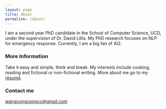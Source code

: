 ```yaml
---
layout: page
title: About
permalink: /about/
---
```


I am a second year PhD candidate in the School of Computer Science, UCD, under the supervision of Dr. David Lillis. My PhD research focuses on NLP for emergency response. Currently, I am a big fan of AI2.


### More Information

Take it easy and simple, think and break. My interests include cooking, reading and fictional or non-fictional writing. More about me go to my [résumé](/files/cv.pdf).

### Contact me

[wangcongcongcc@gmail.com](mailto:wangcongcongcc@gmail.com)